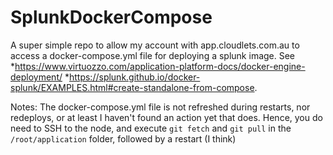 # SplunkDockerCompose
A super simple repo to allow my account with app.cloudlets.com.au to access a docker-compose.yml file for deploying a splunk image. 
See 
*https://www.virtuozzo.com/application-platform-docs/docker-engine-deployment/
*https://splunk.github.io/docker-splunk/EXAMPLES.html#create-standalone-from-compose. 

Notes: 
The docker-compose.yml file is not refreshed during restarts, nor redeploys, or at least I haven't found an action yet that does. 
Hence, you do need to SSH to the node, and execute `git fetch` and `git pull` in the `/root/application` folder, followed by a restart (I think) 
